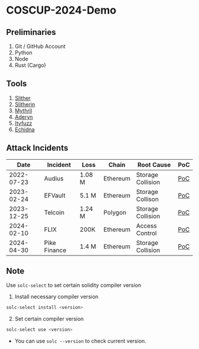 # COSCUP-2024-Demo

## Preliminaries

1. Git / GitHub Account
2. Python
3. Node
4. Rust (Cargo)

## Tools
1. [Slither](https://github.com/crytic/slither?tab=readme-ov-file)
2. [Slitherin](https://github.com/pessimistic-io/slitherin?tab=readme-ov-file)
3. [Mythril](https://github.com/Consensys/mythril)
4. [Aderyn](https://github.com/Cyfrin/aderyn)
5. [Ityfuzz](https://github.com/fuzzland/ityfuzz)
6. [Echidna](https://github.com/crytic/echidna)

## Attack Incidents

| Date | Incident | Loss | Chain | Root Cause | PoC |
| --- | ---- | --- | --- | --- | --- |
| 2022-07-23 | Audius | 1.08 M | Ethereum | Storage Collision | [PoC](https://github.com/SunWeb3Sec/DeFiHackLabs/blob/main/past/2022/README.md#20220723-audius---storage-collision--malicious-proposal) |
| 2023-02-24 | EFVault | 5.1 M | Ethereum | Storage Collison | [PoC](https://github.com/SunWeb3Sec/DeFiHackLabs/blob/main/past/2023/README.md#20230224---efvault---storage-collision) |
| 2023-12-25 | Telcoin | 1.24 M | Polygon | Storage Collision | [PoC](https://github.com/SunWeb3Sec/DeFiHackLabs/blob/main/past/2023/README.md#20231225-telcoin---storage-collision) |
| 2024-02-10 | FLIX | 200K | Ethereum | Access Control | [PoC](https://github.com/SunWeb3Sec/DeFiHackLabs/blob/main/README.md#20240210-filx-dn404---access-control) |
| 2024-04-30 | Pike Finance | 1.4 M | Ethereum | Storage Collision | [PoC](https://github.com/SunWeb3Sec/DeFiHackLabs/blob/main/README.md#20240430-pikefinance---uninitialized-proxy) |

## Note

Use `solc-select` to set certain solidity compiler version

1. Install necessary compiler version
```bash
solc-select install <version>
```

2. Set certain compiler version
```bash
solc-select use <version>
```

* You can use `solc --version` to check current version.